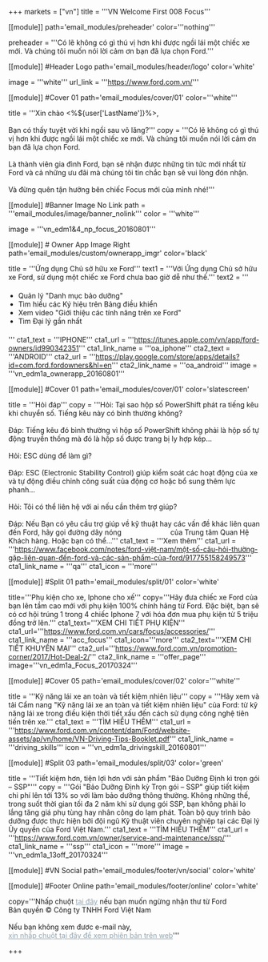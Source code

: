 +++
markets = ["vn"]
title = '''VN Welcome First 008 Focus'''

[[module]]
path='email_modules/preheader'
color='''nothing'''

preheader = '''Có lẽ không có gì thú vị hơn khi được ngồi lái một chiếc xe mới. Và chúng tôi muốn nói lời cảm ơn bạn đã lựa chọn Ford.'''


[[module]] #Header Logo
path='email_modules/header/logo'
color='white'

  image = '''white'''
  url_link = '''https://www.ford.com.vn/'''

[[module]] #Cover 01
path='email_modules/cover/01'
color='''white'''
 
  title = '''Xin chào <%${user['LastName']}%>,<br /><br />Bạn có thấy tuyệt vời khi ngồi sau vô lăng?'''
  copy = '''Có lẽ không có gì thú vị hơn khi được ngồi lái một chiếc xe mới. Và chúng tôi muốn nói lời cảm ơn bạn đã lựa chọn Ford.<br /><br />Là thành viên gia đình Ford, bạn sẽ nhận được những tin tức mới nhất từ Ford và cả những ưu đãi mà chúng tôi tin chắc bạn sẽ vui lòng đón nhận.<br /><br />Và đừng quên tận hưởng bên chiếc Focus mới của mình nhé!'''

[[module]] #Banner Image No Link
path = '''email_modules/image/banner_nolink'''
color = '''white'''

  image = '''vn_edm1&4_np_focus_20160801'''

[[module]] # Owner App Image Right
path='email_modules/custom/ownerapp_imgr'
color='black'

  title = '''Ứng dụng Chủ sở hữu xe Ford'''
  text1 = '''Với Ứng dụng Chủ sở hữu xe Ford, sử dụng một chiếc xe Ford chưa bao giờ dễ như thế.'''
  text2 = '''<ul style="margin: 20px; padding: 0;"><li>Quản lý "Danh mục bảo dưỡng"</li><li>Tìm hiểu các Ký hiệu trên Bảng điều khiển</li><li>Xem video "Giới thiệu các tính năng trên xe Ford"</li><li>Tìm Đại lý gần nhất</li></ul>'''
  cta1_text = '''IPHONE'''
  cta1_url = '''https://itunes.apple.com/vn/app/ford-owners/id990342351'''
  cta1_link_name = '''oa_iphone'''
  cta2_text = '''ANDROID'''
  cta2_url = '''https://play.google.com/store/apps/details?id=com.ford.fordowners&hl=en'''
  cta2_link_name = '''oa_android'''
  image = '''vn_edm1a_ownerapp_20160801'''

[[module]] #Cover 01
path='email_modules/cover/01'
color='slatescreen'

  title = '''Hỏi đáp'''
  copy = '''Hỏi: Tại sao hộp số PowerShift phát ra tiếng kêu khi chuyển số. Tiếng kêu này có bình thường không?<br /><br />Đáp: Tiếng kêu đó bình thường vì hộp số PowerShift không phải là hộp số tự động truyền thống mà đó là hộp số được trang bị ly hợp kép...<br /><br />Hỏi: ESC dùng để làm gì?<br /><br />Đáp: ESC (Electronic Stability Control) giúp kiểm soát các hoạt động của xe và tự động điều chỉnh công suất của động cơ hoặc bổ sung thêm lực phanh...<br /><br />Hỏi: Tôi có thể liên hệ với ai nếu cần thêm trợ giúp?<br /><br />Đáp: Nếu Bạn có yêu cầu trợ giúp về kỹ thuật hay các vấn đề khác liên quan đến Ford, hãy gọi đường dây nóng <a href="tel:1800588888" style="text-decoration:none; color:#FFFFFF"><span style="color:#FFFFFF"><font color="#FFFFFF"> 1800-588888 </font></span></a> của Trung tâm Quan Hệ Khách hàng. Hoặc bạn có thể...'''
  cta1_text = '''Xem thêm'''
  cta1_url = '''https://www.facebook.com/notes/ford-việt-nam/một-số-câu-hỏi-thường-gặp-liên-quan-đến-ford-và-các-sản-phẩm-của-ford/917755158249573'''
  cta1_link_name = '''qa'''
  cta1_icon = '''more'''

[[module]] #Split 01
path='email_modules/split/01'
color='white'

  title='''Phụ kiện cho xe, Iphone cho xế'''
  copy='''Hãy đưa chiếc xe Ford của bạn lên tầm cao mới với phụ kiện 100% chính hãng từ Ford. Đặc biệt, bạn sẽ có cơ hội trúng 1 trong 4 chiếc Iphone 7 với hóa đơn mua phụ kiện từ 5 triệu đồng trở lên.'''
  cta1_text='''XEM CHI TIẾT PHỤ KIỆN'''
  cta1_url='''https://www.ford.com.vn/cars/focus/accessories/'''
	cta1_link_name = '''acc_focus'''
     cta1_icon='''more'''
  cta2_text='''XEM CHI TIẾT KHUYẾN MẠI'''
  cta2_url='''https://www.ford.com.vn/promotion-corner/2017/Hot-Deal-2/'''
	cta2_link_name = '''offer_page'''
  image='''vn_edm1a_Focus_20170324'''

[[module]] #Cover 05
path='email_modules/cover/02'
color='''white'''

  title = '''Kỹ năng lái xe an toàn và tiết kiệm nhiên liệu'''
  copy = '''Hãy xem và tải Cẩm nang "Kỹ năng lái xe an toàn và tiết kiệm nhiên liệu" của Ford: từ kỹ năng lái xe trong điều kiện thời tiết xấu đến cách sử dụng công nghệ tiên tiến trên xe.'''
  cta1_text = '''TÌM HIỂU THÊM'''
  cta1_url = '''https://www.ford.com.vn/content/dam/Ford/website-assets/ap/vn/home/VN-Driving-Tips-Booklet.pdf'''
  cta1_link_name = '''driving_skills'''
  icon = '''vn_edm1a_drivingskill_20160801'''

[[module]] #Split 03
path='email_modules/split/03'
color='green'

  title = '''Tiết kiệm hơn, tiện lợi hơn với sản phẩm "Bảo Dưỡng Định kì trọn gói – SSP"'''
  copy = '''Gói "Bảo Dưỡng Định kỳ Trọn gói – SSP" giúp tiết kiệm chi phí lên tới 13% so với làm bảo dưỡng thông thường. Không những thế, trong suốt thời gian tối đa 2 năm khi sử dụng gói SSP, bạn không phải lo lắng tăng giá phụ tùng hay nhân công do lạm phát. Toàn bộ quy trình bảo dưỡng được thực hiện bởi đội ngũ Kỹ thuật viên chuyên nghiệp tại các Đại lý Ủy quyền của Ford Việt Nam.'''
  cta1_text = '''TÌM HIỂU THÊM'''
  cta1_url = '''https://www.ford.com.vn/owner/service-and-maintenance/ssp/'''
  cta1_link_name = '''ssp'''
  cta1_icon = '''more'''
  image = '''vn_edm1a_13off_20170324'''

[[module]] #VN Social
path='email_modules/footer/vn/social'
color='white'

[[module]] #Footer Online
path='email_modules/footer/online'
color='white'

  copy='''Nhấp chuột <a href="<%unsubscribe_link_text%>" style="color:#91a4b1; text-decoration:underline">tại đây</a> nếu bạn muốn ngừng nhận thư từ Ford<br />Bản quyền © Công ty TNHH Ford Việt Nam <br /><br />Nếu bạn không xem đươc e-mail này, <a href="<%syslink_message_read url='/public/read_message.jsp'%>" style="color:#91a4b1; text-decoration:underline"><br /> xin nhấp chuột tại đây để xem phiên bản trên web</a>'''



+++
